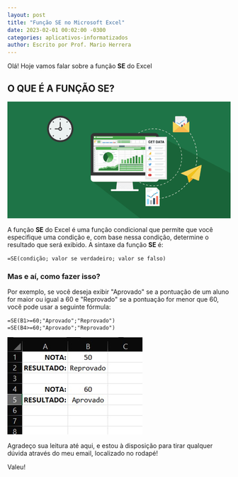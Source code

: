 ```yaml
---
layout: post
title: "Função SE no Microsoft Excel"
date: 2023-02-01 00:02:00 -0300
categories: aplicativos-informatizados
author: Escrito por Prof. Mario Herrera
---
```

 
Olá! Hoje vamos falar sobre a função **SE** do Excel

## O QUE É A FUNÇÃO SE?


![](https://github.com/mariopuebla17/blog/blob/main/_images/202302/excel1.jpg?raw=true)

A função **SE** do Excel é uma função condicional que permite que você especifique uma condição e, com base nessa condição, determine o resultado que será exibido. A sintaxe da função **SE** é:

```
=SE(condição; valor se verdadeiro; valor se falso)
```

### Mas e aí, como fazer isso?

Por exemplo, se você deseja exibir "Aprovado" se a pontuação de um aluno for maior ou igual a 60 e "Reprovado" se a pontuação for menor que 60, você pode usar a seguinte fórmula:

```
=SE(B1>=60;"Aprovado";"Reprovado")
=SE(B4>=60;"Aprovado";"Reprovado")
```

![](https://github.com/mariopuebla17/blog/blob/main/_images/202302/excel9.jpg?raw=true)  


Agradeço sua leitura até aqui, e estou à disposição para tirar qualquer dúvida através do meu email, localizado no rodapé!

Valeu!